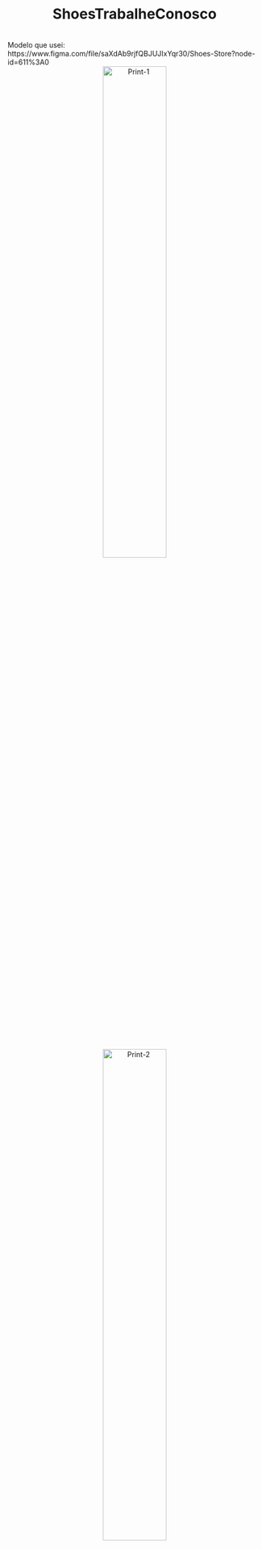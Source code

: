 <h1 align="center">ShoesTrabalheConosco</h1> <br>
Modelo que usei: https://www.figma.com/file/saXdAb9rjfQBJUJIxYqr30/Shoes-Store?node-id=611%3A0

<div align="center"> 

  <img width="50%" alt="Print-1" src="https://user-images.githubusercontent.com/95445253/160195781-3d1e43f1-f82e-4062-91f8-1748d08b493e.png">
  <img width="50%" width="948" alt="Print-2" src="https://user-images.githubusercontent.com/95445253/160179966-27fb7401-a4f9-4325-a620-b345b03424cf.gif">
  <img width="50%" width="948" alt="Print-2" src="https://user-images.githubusercontent.com/95445253/160180356-928b93cd-1ea7-47fa-9b58-328e77917daa.png">

</div><br>

<h2 align="center">Página de registro Concluído</h2> <br>
<p align="center">Modelo com um main simples.</p>

<div width="50%" align="center">
  
<img width="50%" alt="Print-4" src="https://user-images.githubusercontent.com/95445253/160196337-60c1e7b4-d96c-4eed-afdd-8aa6698ed211.png">

</div>



